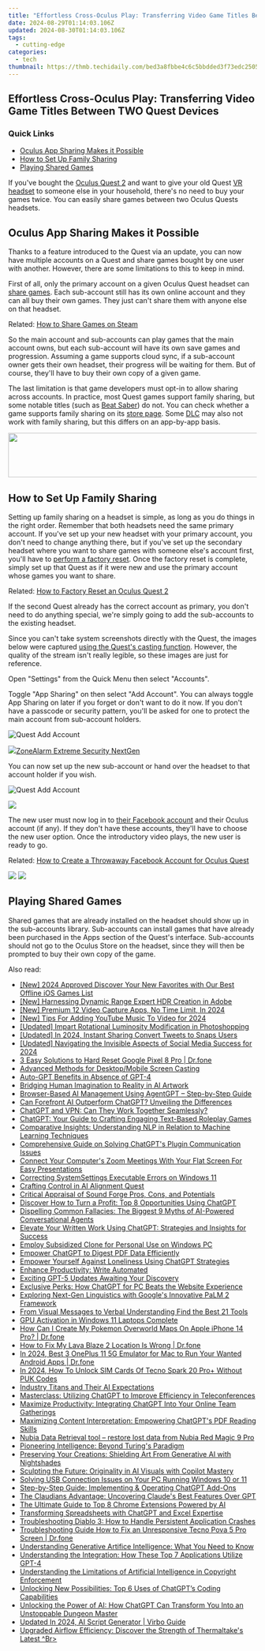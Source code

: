 ```yaml
---
title: "Effortless Cross-Oculus Play: Transferring Video Game Titles Between TWO Quest Devices"
date: 2024-08-29T01:14:03.106Z
updated: 2024-08-30T01:14:03.106Z
tags:
  - cutting-edge
categories:
  - tech
thumbnail: https://thmb.techidaily.com/bed3a8fbbe4c6c5bbdded3f73edc2505580ffc686720a91de941d4b85521ee34.jpg
---
```


## Effortless Cross-Oculus Play: Transferring Video Game Titles Between TWO Quest Devices

### Quick Links

* [Oculus App Sharing Makes it Possible](https://extra-resources.techidaily.com/updated-action-cameras-face-off-gopro-hero-4-vs-ghost-s-drifting/)
* [How to Set Up Family Sharing](https://location-social.techidaily.com/how-to-change-location-on-facebook-dating-for-your-samsung-galaxy-s24-ultra-drfone-by-drfone-virtual-android/)
* [Playing Shared Games](https://screen-capture.techidaily.com/new-2024-approved-enhancing-presentations-the-captivate-way/)

 If you've bought the [Oculus Quest 2](https://youtube-sure.techidaily.com/024-approved-how-much-cash-can-you-score-for-watching-a-million-videos/) and want to give your old Quest [VR headset](https://vp-tips.techidaily.com/visual-harmony-ios-and-macos-photoviewer-blend/) to someone else in your household, there's no need to buy your games twice. You can easily share games between two Oculus Quests headsets.

##  Oculus App Sharing Makes it Possible

 Thanks to a feature introduced to the Quest via an update, you can now have multiple accounts on a Quest and share games bought by one user with another. However, there are some limitations to this to keep in mind.

 First of all, only the primary account on a given Oculus Quest headset can [share games](https://android-frp.techidaily.com/easy-guide-to-oneplus-nord-ce-3-5g-frp-bypass-with-best-methods-by-drfone-android/). Each sub-account still has its own online account and they can all buy their own games. They just can't share them with anyone else on that headset.

Related: [How to Share Games on Steam](https://android-frp.techidaily.com/easy-guide-to-oneplus-nord-ce-3-5g-frp-bypass-with-best-methods-by-drfone-android/) 

 So the main account and sub-accounts can play games that the main account owns, but each sub-account will have its own save games and progression. Assuming a game supports cloud sync, if a sub-account owner gets their own headset, their progress will be waiting for them. But of course, they'll have to buy their own copy of a given game.

 The last limitation is that game developers must opt-in to allow sharing across accounts. In practice, most Quest games support family sharing, but some notable titles (such as [Beat Saber](https://www.reviewgeek.com/106558/the-best-oculus-quest-games-you-can-play-with-a-friend-or-a-stranger/)) do not. You can check whether a game supports family sharing on its [store page](https://www.oculus.com/experiences/quest/). Some [DLC](https://youtube-docs.techidaily.com/24-wealth-dissection-of-the-elusive-mr-beast/) may also not work with family sharing, but this differs on an app-by-app basis.

<!-- affiliate ads begin -->
<a href="https://laganoo.pxf.io/c/5597632/1657399/16446" target="_top" id="1657399"><img src="//a.impactradius-go.com/display-ad/16446-1657399" border="0" alt="" width="728" height="90"/></a><img height="0" width="0" src="https://imp.pxf.io/i/5597632/1657399/16446" style="position:absolute;visibility:hidden;" border="0" />
<!-- affiliate ads end -->
##  How to Set Up Family Sharing

 Setting up family sharing on a headset is simple, as long as you do things in the right order. Remember that both headsets need the same primary account. If you've set up your new headset with your primary account, you don't need to change anything there, but if you've set up the secondary headset where you want to share games with someone else's account first, you'll have to [perform a factory reset](https://instagram-video-recordings.techidaily.com/2024-approved-from-sideways-to-symmetry-mastering-the-art-of-rotating-visual-content-for-maximum-engagement/). Once the factory reset is complete, simply set up that Quest as if it were new and use the primary account whose games you want to share.

Related: [How to Factory Reset an Oculus Quest 2](https://instagram-video-recordings.techidaily.com/2024-approved-from-sideways-to-symmetry-mastering-the-art-of-rotating-visual-content-for-maximum-engagement/) 

 If the second Quest already has the correct account as primary, you don't need to do anything special, we're simply going to add the sub-accounts to the existing headset.

 Since you can't take system screenshots directly with the Quest, the images below were captured [using the Quest's casting function](https://review-topics.techidaily.com/how-to-transfer-whatsapp-from-iphone-se-2020-to-other-iphone-14-pro-max-devices-drfone-by-drfone-transfer-whatsapp-from-ios-transfer-whatsapp-from-ios/). However, the quality of the stream isn't really legible, so these images are just for reference.

 Open "Settings" from the Quick Menu then select "Accounts".

 Toggle "App Sharing" on then select "Add Account". You can always toggle App Sharing on later if you forget or don't want to do it now. If you don't have a passcode or security pattern, you'll be asked for one to protect the main account from sub-account holders.

![Quest Add Account](https://static1.howtogeekimages.com/wordpress/wp-content/uploads/2022/01/IMG_0200.png) 

<!-- affiliate ads begin -->
<a href="https://estore.zonealarm.com/order/checkout.php?PRODS=36245101&QTY=1&AFFILIATE=108875&CART=1"><img src="https://sc1.checkpoint.com/sc1/za/images/boxes/zang_box_trust.png" border="0">ZoneAlarm Extreme Security NextGen</a>
<!-- affiliate ads end -->
 You can now set up the new sub-account or hand over the headset to that account holder if you wish.

![Quest Add Account](https://static1.howtogeekimages.com/wordpress/wp-content/uploads/2022/01/IMG_0201.png) 

<!-- affiliate ads begin -->
<a href="https://shop.mondly.com/affiliate.php?ACCOUNT=ATISTUDI&AFFILIATE=108875&PATH=https%3A%2F%2Fwww.mondly.com%3FAFFILIATE%3D108875%26RESOURCE%3D%2BEducational%2B970x90%2B"><img src="https://secure.avangate.com/images/merchant/69c418c33ec2e1a4267fa9bb77fa1428/educational-970x90.gif" border="0"></a>
<!-- affiliate ads end -->
 The new user must now log in to [their Facebook account](https://iphone-unlock.techidaily.com/passfab-iphone-14-pro-backup-unlocker-top-4-alternatives-drfone-by-drfone-ios/) and their Oculus account (if any). If they don't have these accounts, they'll have to choose the new user option. Once the introductory video plays, the new user is ready to go.

Related: [How to Create a Throwaway Facebook Account for Oculus Quest](https://iphone-unlock.techidaily.com/passfab-iphone-14-pro-backup-unlocker-top-4-alternatives-drfone-by-drfone-ios/) 

<!-- affiliate ads begin -->
<a href="https://shop.manycam.com/order/checkout.php?PRODS=17727588&QTY=1&AFFILIATE=108875&CART=1"><img src="https://secure.avangate.com/images/merchant/8230bea7d54bcdf99cdfe85cb07313d5/mcaffbanner600x500.png" border="0"></a>
<a href="https://shop.manycam.com/order/checkout.php?PRODS=17727588&QTY=1&AFFILIATE=108875&CART=1"><img src="https://secure.avangate.com/images/merchant/8230bea7d54bcdf99cdfe85cb07313d5/Affiliates_300x250px_valentinesday.png" border="0"></a>
<!-- affiliate ads end -->
##  Playing Shared Games

 Shared games that are already installed on the headset should show up in the sub-accounts library. Sub-accounts can install games that have already been purchased in the Apps section of the Quest's interface. Sub-accounts should not go to the Oculus Store on the headset, since they will then be prompted to buy their own copy of the game.

<ins class="adsbygoogle"
     style="display:block"
     data-ad-format="autorelaxed"
     data-ad-client="ca-pub-7571918770474297"
     data-ad-slot="1223367746"></ins>



<ins class="adsbygoogle"
     style="display:block"
     data-ad-client="ca-pub-7571918770474297"
     data-ad-slot="8358498916"
     data-ad-format="auto"
     data-full-width-responsive="true"></ins>

<span class="atpl-alsoreadstyle">Also read:</span>
<div><ul>
<li><a href="https://digital-screen-recording.techidaily.com/new-2024-approved-discover-your-new-favorites-with-our-best-offline-ios-games-list/"><u>[New] 2024 Approved  Discover Your New Favorites with Our Best Offline iOS Games List</u></a></li>
<li><a href="https://some-techniques.techidaily.com/new-harnessing-dynamic-range-expert-hdr-creation-in-adobe/"><u>[New] Harnessing Dynamic Range  Expert HDR Creation in Adobe</u></a></li>
<li><a href="https://screen-sharing-recording.techidaily.com/new-premium-12-video-capture-apps-no-time-limit-in-2024/"><u>[New] Premium 12 Video Capture Apps, No Time Limit, In 2024</u></a></li>
<li><a href="https://fox-access.techidaily.com/new-tips-for-adding-youtube-music-to-video-for-2024/"><u>[New] Tips For Adding YouTube Music To Video for 2024</u></a></li>
<li><a href="https://vp-tips.techidaily.com/updated-impart-rotational-luminosity-modification-in-photoshopping/"><u>[Updated] Impart Rotational Luminosity Modification in Photoshopping</u></a></li>
<li><a href="https://twitter-videos.techidaily.com/updated-in-2024-instant-sharing-convert-tweets-to-snaps-users/"><u>[Updated] In 2024, Instant Sharing  Convert Tweets to Snaps Users</u></a></li>
<li><a href="https://instagram-video-recordings.techidaily.com/updated-navigating-the-invisible-aspects-of-social-media-success-for-2024/"><u>[Updated] Navigating the Invisible Aspects of Social Media Success for 2024</u></a></li>
<li><a href="https://phone-solutions.techidaily.com/3-easy-solutions-to-hard-reset-google-pixel-8-pro-drfone-by-drfone-reset-android-reset-android/"><u>3 Easy Solutions to Hard Reset Google Pixel 8 Pro | Dr.fone</u></a></li>
<li><a href="https://video-screen-grab.techidaily.com/advanced-methods-for-desktopmobile-screen-casting/"><u>Advanced Methods for Desktop/Mobile Screen Casting</u></a></li>
<li><a href="https://tech-hub.techidaily.com/auto-gpt-benefits-in-absence-of-gpt-4/"><u>Auto-GPT Benefits in Absence of GPT-4</u></a></li>
<li><a href="https://tech-hub.techidaily.com/bridging-human-imagination-to-reality-in-ai-artwork/"><u>Bridging Human Imagination to Reality in AI Artwork</u></a></li>
<li><a href="https://tech-hub.techidaily.com/browser-based-ai-management-using-agentgpt-step-by-step-guide/"><u>Browser-Based AI Management Using AgentGPT – Step-by-Step Guide</u></a></li>
<li><a href="https://tech-hub.techidaily.com/can-forefront-ai-outperform-chatgpt-unveiling-the-differences/"><u>Can Forefront AI Outperform ChatGPT? Unveiling the Differences</u></a></li>
<li><a href="https://tech-hub.techidaily.com/chatgpt-and-vpn-can-they-work-together-seamlessly/"><u>ChatGPT and VPN: Can They Work Together Seamlessly?</u></a></li>
<li><a href="https://tech-hub.techidaily.com/chatgpt-your-guide-to-crafting-engaging-text-based-roleplay-games/"><u>ChatGPT: Your Guide to Crafting Engaging Text-Based Roleplay Games</u></a></li>
<li><a href="https://tech-hub.techidaily.com/comparative-insights-understanding-nlp-in-relation-to-machine-learning-techniques/"><u>Comparative Insights: Understanding NLP in Relation to Machine Learning Techniques</u></a></li>
<li><a href="https://tech-hub.techidaily.com/comprehensive-guide-on-solving-chatgpts-plugin-communication-issues/"><u>Comprehensive Guide on Solving ChatGPT's Plugin Communication Issues</u></a></li>
<li><a href="https://tech-renaissance.techidaily.com/connect-your-computers-zoom-meetings-with-your-flat-screen-for-easy-presentations/"><u>Connect Your Computer's Zoom Meetings With Your Flat Screen For Easy Presentations</u></a></li>
<li><a href="https://windows11.techidaily.com/correcting-systemsettings-executable-errors-on-windows-11/"><u>Correcting SystemSettings Executable Errors on Windows 11</u></a></li>
<li><a href="https://tech-hub.techidaily.com/crafting-control-in-ai-alignment-quest/"><u>Crafting Control in AI Alignment Quest</u></a></li>
<li><a href="https://audio-editing.techidaily.com/critical-appraisal-of-sound-forge-pros-cons-and-potentials/"><u>Critical Appraisal of Sound Forge Pros, Cons, and Potentials</u></a></li>
<li><a href="https://tech-hub.techidaily.com/discover-how-to-turn-a-profit-top-8-opportunities-using-chatgpt/"><u>Discover How to Turn a Profit: Top 8 Opportunities Using ChatGPT</u></a></li>
<li><a href="https://tech-hub.techidaily.com/dispelling-common-fallacies-the-biggest-9-myths-of-ai-powered-conversational-agents/"><u>Dispelling Common Fallacies: The Biggest 9 Myths of AI-Powered Conversational Agents</u></a></li>
<li><a href="https://tech-hub.techidaily.com/elevate-your-written-work-using-chatgpt-strategies-and-insights-for-success/"><u>Elevate Your Written Work Using ChatGPT: Strategies and Insights for Success</u></a></li>
<li><a href="https://tech-hub.techidaily.com/employ-subsidized-clone-for-personal-use-on-windows-pc/"><u>Employ Subsidized Clone for Personal Use on Windows PC</u></a></li>
<li><a href="https://tech-hub.techidaily.com/empower-chatgpt-to-digest-pdf-data-efficiently/"><u>Empower ChatGPT to Digest PDF Data Efficiently</u></a></li>
<li><a href="https://tech-hub.techidaily.com/empower-yourself-against-loneliness-using-chatgpt-strategies/"><u>Empower Yourself Against Loneliness Using ChatGPT Strategies</u></a></li>
<li><a href="https://tech-hub.techidaily.com/enhance-productivity-write-automated/"><u>Enhance Productivity: Write Automated</u></a></li>
<li><a href="https://tech-hub.techidaily.com/exciting-gpt-5-updates-awaiting-your-discovery/"><u>Exciting GPT-5 Updates Awaiting Your Discovery</u></a></li>
<li><a href="https://tech-hub.techidaily.com/exclusive-perks-how-chatgpt-for-pc-beats-the-website-experience/"><u>Exclusive Perks: How ChatGPT for PC Beats the Website Experience</u></a></li>
<li><a href="https://tech-hub.techidaily.com/exploring-next-gen-linguistics-with-googles-innovative-palm-2-framework/"><u>Exploring Next-Gen Linguistics with Google's Innovative PaLM 2 Framework</u></a></li>
<li><a href="https://extra-hints.techidaily.com/from-visual-messages-to-verbal-understanding-find-the-best-21-tools/"><u>From Visual Messages to Verbal Understanding  Find the Best 21 Tools</u></a></li>
<li><a href="https://graphic-issues.techidaily.com/gpu-activation-in-windows-11-laptops-complete/"><u>GPU Activation in Windows 11 Laptops Complete</u></a></li>
<li><a href="https://ios-pokemon-go.techidaily.com/how-can-i-create-my-pokemon-overworld-maps-on-apple-iphone-14-pro-drfone-by-drfone-virtual-ios/"><u>How Can I Create My Pokemon Overworld Maps On Apple iPhone 14 Pro? | Dr.fone</u></a></li>
<li><a href="https://fake-location.techidaily.com/how-to-fix-my-lava-blaze-2-location-is-wrong-drfone-by-drfone-virtual-android/"><u>How to Fix My Lava Blaze 2 Location Is Wrong | Dr.fone</u></a></li>
<li><a href="https://screen-mirror.techidaily.com/in-2024-best-3-oneplus-11-5g-emulator-for-mac-to-run-your-wanted-android-apps-drfone-by-drfone-android/"><u>In 2024, Best 3 OnePlus 11 5G Emulator for Mac to Run Your Wanted Android Apps | Dr.fone</u></a></li>
<li><a href="https://sim-unlock.techidaily.com/in-2024-how-to-unlock-sim-cards-of-tecno-spark-20-proplus-without-puk-codes-by-drfone-android/"><u>In 2024, How To Unlock SIM Cards Of Tecno Spark 20 Pro+ Without PUK Codes</u></a></li>
<li><a href="https://tech-hub.techidaily.com/industry-titans-and-their-ai-expectations/"><u>Industry Titans and Their AI Expectations</u></a></li>
<li><a href="https://tech-hub.techidaily.com/masterclass-utilizing-chatgpt-to-improve-efficiency-in-teleconferences/"><u>Masterclass: Utilizing ChatGPT to Improve Efficiency in Teleconferences</u></a></li>
<li><a href="https://tech-hub.techidaily.com/maximize-productivity-integrating-chatgpt-into-your-online-team-gatherings/"><u>Maximize Productivity: Integrating ChatGPT Into Your Online Team Gatherings</u></a></li>
<li><a href="https://tech-hub.techidaily.com/maximizing-content-interpretation-empowering-chatgpts-pdf-reading-skills/"><u>Maximizing Content Interpretation: Empowering ChatGPT's PDF Reading Skills</u></a></li>
<li><a href="https://review-topics.techidaily.com/nubia-data-retrieval-tool-restore-lost-data-from-nubia-red-magic-9-pro-by-fonelab-android-recover-data/"><u>Nubia Data Retrieval tool – restore lost data from Nubia Red Magic 9 Pro</u></a></li>
<li><a href="https://tech-hub.techidaily.com/pioneering-intelligence-beyond-turings-paradigm/"><u>Pioneering Intelligence: Beyond Turing's Paradigm</u></a></li>
<li><a href="https://tech-hub.techidaily.com/preserving-your-creations-shielding-art-from-generative-ai-with-nightshades/"><u>Preserving Your Creations: Shielding Art From Generative AI with Nightshades</u></a></li>
<li><a href="https://tech-hub.techidaily.com/sculpting-the-future-originality-in-ai-visuals-with-copilot-mastery/"><u>Sculpting the Future: Originality in AI Visuals with Copilot Mastery</u></a></li>
<li><a href="https://win-howtos.techidaily.com/solving-usb-connection-issues-on-your-pc-running-windows-10-or-11/"><u>Solving USB Connection Issues on Your PC Running Windows 10 or 11</u></a></li>
<li><a href="https://tech-hub.techidaily.com/step-by-step-guide-implementing-and-operating-chatgpt-add-ons/"><u>Step-by-Step Guide: Implementing & Operating ChatGPT Add-Ons</u></a></li>
<li><a href="https://tech-hub.techidaily.com/the-claudians-advantage-uncovering-claudes-best-features-over-gpt/"><u>The Claudians Advantage: Uncovering Claude's Best Features Over GPT</u></a></li>
<li><a href="https://extra-hints.techidaily.com/the-ultimate-guide-to-top-8-chrome-extensions-powered-by-ai/"><u>The Ultimate Guide to Top 8 Chrome Extensions Powered by AI</u></a></li>
<li><a href="https://tech-hub.techidaily.com/transforming-spreadsheets-with-chatgpt-and-excel-expertise/"><u>Transforming Spreadsheets with ChatGPT and Excel Expertise</u></a></li>
<li><a href="https://iphone-transfer.techidaily.com/troubleshooting-diablo-3-how-to-handle-persistent-application-crashes/"><u>Troubleshooting Diablo 3: How to Handle Persistent Application Crashes</u></a></li>
<li><a href="https://howto.techidaily.com/troubleshooting-guide-how-to-fix-an-unresponsive-tecno-pova-5-pro-screen-drfone-by-drfone-fix-android-problems-fix-android-problems/"><u>Troubleshooting Guide How to Fix an Unresponsive Tecno Pova 5 Pro Screen | Dr.fone</u></a></li>
<li><a href="https://tech-hub.techidaily.com/understanding-generative-artifice-intelligence-what-you-need-to-know/"><u>Understanding Generative Artifice Intelligence: What You Need to Know</u></a></li>
<li><a href="https://tech-hub.techidaily.com/understanding-the-integration-how-these-top-7-applications-utilize-gpt-4/"><u>Understanding the Integration: How These Top 7 Applications Utilize GPT-4</u></a></li>
<li><a href="https://tech-hub.techidaily.com/understanding-the-limitations-of-artificial-intelligence-in-copyright-enforcement/"><u>Understanding the Limitations of Artificial Intelligence in Copyright Enforcement</u></a></li>
<li><a href="https://tech-hub.techidaily.com/unlocking-new-possibilities-top-6-uses-of-chatgpts-coding-capabilities/"><u>Unlocking New Possibilities: Top 6 Uses of ChatGPT’s Coding Capabilities</u></a></li>
<li><a href="https://tech-hub.techidaily.com/unlocking-the-power-of-ai-how-chatgpt-can-transform-you-into-an-unstoppable-dungeon-master/"><u>Unlocking the Power of AI: How ChatGPT Can Transform You Into an Unstoppable Dungeon Master</u></a></li>
<li><a href="https://ai-voice-clone.techidaily.com/updated-in-2024-ai-script-generator-virbo-guide/"><u>Updated In 2024, AI Script Generator | Virbo Guide</u></a></li>
<li><a href="https://hardware-tips.techidaily.com/upgraded-airflow-efficiency-discover-the-strength-of-thermaltakes-latest-br)/"><u>Upgraded Airflow Efficiency: Discover the Strength of Thermaltake's Latest ^Br></u></a></li>
</ul></div>
